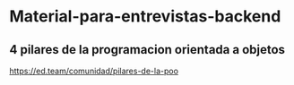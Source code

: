 # Material-para-entrevistas-backend

## 4 pilares de la programacion orientada a objetos
https://ed.team/comunidad/pilares-de-la-poo
